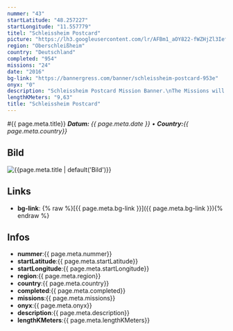 ```yaml
---
nummer: "43"
startLatitude: "48.257227"
startLongitude: "11.557779"
titel: "Schleissheim Postcard"
picture: "https://lh3.googleusercontent.com/lr/AFBm1_aOY822-fWZHjZl3IefNOEoSqKXMHLKfTNf_E2f0CDMhhY3CC8KQCiW9e8ZmzmUQEdIlzUG3zf0b1z9McPK97xHH5Q592QaBJHnWAm0qp_B9OPNX6m9G9OOKlsSBvSDXeGRhz0szsEOtfl5qF5B199mvkwYsfySNaKN2E5Ac1GJIBM6zW6Ydx6ZHMzP4wFmiD_r3CpdtROVoKTlyn99L8O1pmXsyjxaj7pXAtxWyOOXgzmNJmSK7lR34IibazMQ4RnzcDU78Rr1AFXmxsz92jqAd1SjeUpwsfA-XC4yRqxPFtkd4quNqTqOrlEe3ladB1KtXU8xcbLh1DjE9cUDo2BxRcHmypmOACsV8YUZUn7a4IUqr357eCv-kXhF-4Vkzwj9pk4-vVToaR-CcH0iP2T8F7LI_6F6QL-nwnLWuthDTI3FqRmi0-j48mKuLPwwoa3ejMWqVExKuyvv1dlb_7zD6kjDiqGaXlb7sXpeu86T5KG4KSkcQwSecQxMkcAAgC47KgkGEcOIUCNkrEQ62IuKnM8q6JPPJCQzdm7x28tL5D4EdYrpHhk-xAgYo4pY0Kdb2rWQ13kzVGmfyULz-_pEXT6SxOFaEdznv5MAQ2ROiJY_sCitBO2SBwzBaZ4tNesTg6MP8xDlRp0eJNbRP176Djxbie_kEc_WrFwHpJK_Qc3GyD5Pm8i0sN2h1EHOamNZTSILD334JlbE-dKA3aEZx5Fq85C1P9cqPJ_FQAVSiYwij7w3E7e6aM2sqmHlqLNFD00CxzWsXhyDZ2mHJhsj26VvhcLt1bfdq1cvAkB-KvoLKlRDMMYD0mrnQ7l8lVx7-b_eWCsQfEAwAUvBs9-05jvp_Z5jYGqC"
region: "Oberschleißheim"
country: "Deutschland"
completed: "954"
missions: "24"
date: "2016"
bg-link: "https://bannergress.com/banner/schleissheim-postcard-953e"
onyx: "0"
description: "Schleissheim Postcard Mission Banner.\nThe Missions will lead you through most of Oberschleissheim.\nPossible on foot. Bike recommended."
lengthKMeters: "9,63"
title: "Schleissheim Postcard"
---
```


#{{ page.meta.title}}
_**Datum:** {{ page.meta.date }} • **Country:**{{ page.meta.country}}_

## Bild
![{{page.meta.title | default('Bild')}}]({{page.meta.picture}})

## Links
- **bg-link**: {% raw %}[{{ page.meta.bg-link }}]({{ page.meta.bg-link }}){% endraw %}

## Infos
- **nummer**:{{ page.meta.nummer}}
- **startLatitude**:{{ page.meta.startLatitude}}
- **startLongitude**:{{ page.meta.startLongitude}}
- **region**:{{ page.meta.region}}
- **country**:{{ page.meta.country}}
- **completed**:{{ page.meta.completed}}
- **missions**:{{ page.meta.missions}}
- **onyx**:{{ page.meta.onyx}}
- **description**:{{ page.meta.description}}
- **lengthKMeters**:{{ page.meta.lengthKMeters}}

